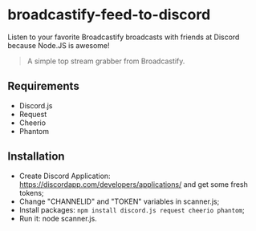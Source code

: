 # broadcastify-feed-to-discord
Listen to your favorite Broadcastify broadcasts with friends at Discord because Node.JS is awesome!

> A simple top stream grabber from Broadcastify.

## Requirements

+ Discord.js 
+ Request
+ Cheerio
+ Phantom

## Installation

+ Create Discord Application: https://discordapp.com/developers/applications/ and get some fresh tokens;
+ Change "CHANNELID" and "TOKEN" variables in scanner.js;
+ Install packages: `npm install discord.js request cheerio phantom`;
+ Run it: node scanner.js.

